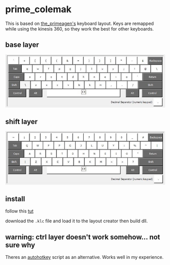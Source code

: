 # prime_colemak

This is based on
[the_primeagen's](https://github.com/ThePrimeagen/keyboards) keyboard layout.
Keys are remapped while using the kinesis 360, so they work the best for other
keyboards.

## base layer
![base layer](./prime_colemak_base.jpg)


## shift layer
![base layer](./prime_colemak_shft.jpg)


## install

follow this
[tut](https://www.addictivetips.com/windows-tips/install-custom-keyboard-windows-10/)

download the `.klc` file and load it to the layout creator then build dll.

## warning: ctrl layer doesn't work somehow... not sure why

Theres an [autohotkey](https://www.autohotkey.com/) script as an alternative.
Works well in my experience.
